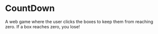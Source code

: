 # CountDown
A web game where the user clicks the boxes to keep them from reaching zero. If a box reaches zero, you lose!
